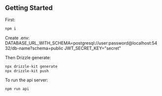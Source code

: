 ## Getting Started

First:

```bash
npm i
```

Create .env:
DATABASE_URL_WITH_SCHEMA=postgresql://user:password@localhost:5432/db-name?schema=public
JWT_SECRET_KEY="secret"

Then Drizzle generate:

```bash
npx drizzle-kit generate
npx drizzle-kit push
```

To run the api server:

```bash
npm run api
```
